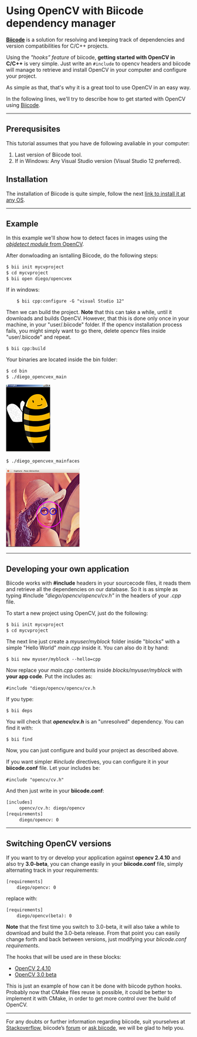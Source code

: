Using OpenCV with Biicode dependency manager
========================================

[**Biicode**](http://opencv.org/biicode.html) is a solution for resolving and keeping track of dependencies and version compatibilities for C/C++ projects. 

Using the *"hooks” feature* of biicode, **getting started with OpenCV in C/C++** is very simple. Just write an `#include` to opencv headers and biicode will manage to retrieve and install OpenCV in your computer and configure your project.

As simple as that, that's why it is a great tool to use OpenCV in an easy way.

In the following lines, we'll try to describe how to get started with OpenCV using [Biicode](http://www.biicode.com/).

---------
Prerequsisites
----------------
This tutorial assumes that you have de following avaliable in your computer:

 1. Last version of Biicode tool.
 2. If in Windows: Any Visual Studio version (Visual Studio 12 preferred).

Installation
------------
The installation of Biicode is quite simple, follow the next [link to install it at any OS](http://www.biicode.com/downloads).

----------

Example
-------
In this example we'll show how to detect faces in images using the [*objdetect module* from OpenCV](http://docs.opencv.org/doc/tutorials/objdetect/table_of_content_objdetect/table_of_content_objdetect.html).

After donwloading an isntalling Biicode, do the following steps:

	$ bii init mycvproject
	$ cd mycvproject
	$ bii open diego/opencvex
If in windows:
		
		$ bii cpp:configure -G "visual Studio 12"

Then we can build the project. **Note** that this can take a while, until it downloads and builds OpenCV. However, that this is done only once in your machine, in your "user/.biicode" folder. If the opencv installation process fails, you might simply want to go there, delete opencv files inside "user/.biicode" and repeat.

	$ bii cpp:build

Your binaries are located inside the bin folder:
	
	$ cd bin
	$ ./diego_opencvex_main

![](images/biiapp.png)


	$ ./diego_opencvex_mainfaces

![](images/lena.png)

--------


Developing your own application
---------------------------------------

Biicode works with **#include** headers in your sourcecode files, it reads them and retrieve all the dependencies on our database. So it is as simple as typing #include *"diego/opencv/opencv/cv.h"* in the headers of your *.cpp* file.

To start a new project using OpenCV, just do the following:

	$ bii init mycvproject
	$ cd mycvproject

The next line just create a *myuser/myblock* folder inside "blocks" with a simple "Hello World" *main.cpp* inside it. You can also do it by hand:

	$ bii new myuser/myblock --hello=cpp

Now replace your *main.cpp* contents inside *blocks/myuser/myblock* with **your app code**.
Put the includes as:
	
`#include "diego/opencv/opencv/cv.h`

If you type:

	$ bii deps
You will check that ***opencv/cv.h*** is an "unresolved" dependency. You can find it with:

	$ bii find

Now, you can just configure and build your project as described above.

If you want simpler *#include* directives, you can configure it in your **biicode.conf** file. Let your includes be:

`#include "opencv/cv.h"`

And then just write in your **biicode.conf**:

	[includes]
	     opencv/cv.h: diego/opencv
	[requirements]
	     diego/opencv: 0

----------
Switching OpenCV versions
--------------------------------
If you want to try or develop your application against **opencv 2.4.10** and also try **3.0-beta**, you can change easily in your **biicode.conf** file, simply alternating track in your requirements:

	[requirements]
		diego/opencv: 0
replace with:

	[requirements]
	    diego/opencv(beta): 0
	    
**Note** that the first time you switch to 3.0-beta, it will also take a while to download and build the 3.0-beta release. From that point you can easily change forth and back between versions, just modifying your *biicode.conf requirements*.

The hooks that will be used are in these blocks:

 - [OpenCV 2.4.10](http://www.biicode.com/diego/opencv)
 - [OpenCV 3.0 beta](http://www.biicode.com/diego/diego/opencv/beta)

This is just an example of how can it be done with biicode python hooks. Probably now that CMake files reuse is possible, it could be better to implement it with CMake, in order to get more control over the build of OpenCV.

-------
For any doubts or further information regarding biicode, suit yourselves at [Stackoverflow](http://stackoverflow.com/questions/tagged/biicode?sort=newest), biicode’s [forum](http://forum.biicode.com/) or [ask biicode](http://web.biicode.com/contact-us/), we will be glad to help you.

